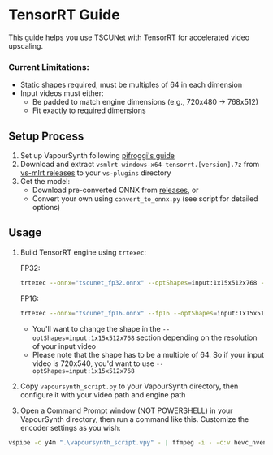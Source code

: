 # TensorRT Guide

This guide helps you use TSCUNet with TensorRT for accelerated video upscaling.

### **Current Limitations:**
- Static shapes required, must be multiples of 64 in each dimension
- Input videos must either:
  - Be padded to match engine dimensions (e.g., 720x480 → 768x512)
  - Fit exactly to required dimensions

## Setup Process

1. Set up VapourSynth following [pifroggi's guide](https://github.com/pifroggi/vapoursynth-stuff/blob/main/docs/vapoursynth-portable-setup-tutorial.md)
2. Download and extract `vsmlrt-windows-x64-tensorrt.[version].7z` from [vs-mlrt releases](https://github.com/AmusementClub/vs-mlrt/releases) to your `vs-plugins` directory
3. Get the model:
   - Download pre-converted ONNX from [releases](https://github.com/Kim2091/Kim2091-Models/releases), or
   - Convert your own using `convert_to_onnx.py` (see script for detailed options)

## Usage

1. Build TensorRT engine using `trtexec`:

    FP32:
    ```bash
    trtexec --onnx="tscunet_fp32.onnx" --optShapes=input:1x15x512x768 --saveEngine=tscunet_fp32.engine --builderOptimizationLevel=5 --useCudaGraph --tacticSources=+CUDNN,-CUBLAS,-CUBLAS_LT
    ```
    
    FP16:
    ```bash
    trtexec --onnx="tscunet_fp16.onnx" --fp16 --optShapes=input:1x15x512x768 --inputIOFormats=fp16:chw --outputIOFormats=fp16:chw --saveEngine=tscunet_fp16.engine --builderOptimizationLevel=5 --useCudaGraph --tacticSources=+CUDNN,-CUBLAS,-CUBLAS_LT
    ```
    - You'll want to change the shape in the `--optShapes=input:1x15x512x768` section depending on the resolution of your input video
    - Please note that the shape has to be a multiple of 64. So if your input video is 720x540, you'd want to use `--optShapes=input:1x15x512x768`

2. Copy `vapoursynth_script.py` to your VapourSynth directory, then configure it with your video path and engine path

3. Open a Command Prompt window (NOT POWERSHELL) in your VapourSynth directory, then run a command like this. Customize the encoder settings as you wish:
```bash
vspipe -c y4m ".\vapoursynth_script.vpy" - | ffmpeg -i - -c:v hevc_nvenc -qp 0 -preset p5 -tune lossless "output.mkv"
```
